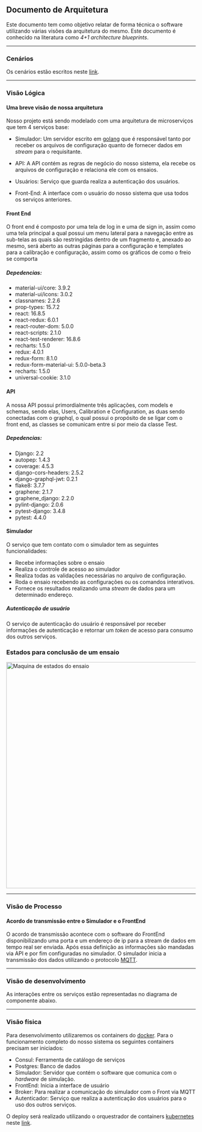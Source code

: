 ## Documento de Arquitetura

Este documento tem como objetivo relatar de forma técnica o software utilizando várias visões da arquitetura do mesmo. Este documento é conhecido na literatura como *4+1 architecture blueprints*.

___
### Cenários

Os cenários estão escritos neste [link]({filename}cenarios.md).

___
### Visão Lógica

#### Uma breve visão de nossa arquitetura

Nosso projeto está sendo modelado com uma arquitetura de microserviços que tem 4 serviços base:

* Simulador: Um servidor escrito em [golang](https://golang.org/) que é responsável tanto por receber os arquivos de configuração quanto de fornecer dados em *stream* para o requisitante.

* API: A API contém as regras de negócio do nosso sistema, ela recebe os arquivos de configuração e relaciona ele com os ensaios.

* Usuários: Serviço que guarda realiza a autenticação dos usuários.

* Front-End: A interface com o usuário do nosso sistema que usa todos os serviços anteriores.

#### Front End

O front end é composto por uma tela de log in e uma de sign in, assim como uma tela principal a qual possui um menu lateral para a navegação entre as sub-telas as quais são restringidas dentro de um fragmento e, anexado ao mesmo, será aberto as outras páginas para a configuração e templates para a calibração e configuração, assim como os gráficos de como o freio se comporta

##### Depedencias:

* material-ui/core: 3.9.2
* material-ui/icons: 3.0.2
* classnames: 2.2.6
* prop-types: 15.7.2
* react: 16.8.5
* react-redux: 6.0.1
* react-router-dom: 5.0.0
* react-scripts: 2.1.0
* react-test-renderer: 16.8.6
* recharts: 1.5.0
* redux: 4.0.1
* redux-form: 8.1.0
* redux-form-material-ui: 5.0.0-beta.3
* recharts: 1.5.0
* universal-cookie: 3.1.0

#### API

A nossa API possui primordialmente três aplicações, com models e schemas, sendo elas, Users, Calibration e Configuration, as duas sendo conectadas com o graphql, o qual possui o propósito de se ligar com o front end, as classes se comunicam entre si por meio da classe Test.

##### Depedencias:

* Django: 2.2
* autopep: 1.4.3
* coverage: 4.5.3
* django-cors-headers: 2.5.2
* django-graphql-jwt: 0.2.1
* flake8: 3.7.7
* graphene: 2.1.7
* graphene_django: 2.2.0
* pylint-django: 2.0.6
* pytest-django: 3.4.8
* pytest: 4.4.0

#### Simulador

O serviço que tem contato com o simulador tem as seguintes funcionalidades:

* Recebe informações sobre o ensaio
* Realiza o controle de acesso ao simulador
* Realiza todas as validações necessárias no arquivo de configuração.
* Roda o ensaio recebendo as configurações ou os comandos interativos.
* Fornece os resultados realizando uma *stream* de dados para um determinado endereço.

##### Autenticação de usuário

O serviço de autenticação do usuário é responsável por receber informações de autenticação e retornar um *token* de acesso para consumo dos outros serviços.

### Estados para conclusão de um ensaio

<img src="http://drive.google.com/uc?export=view&id=1sCPWQEpLcBNL3KDG5gW8ZfsQmzK--cL6" alt="Maquina de estados do ensaio" width="600">

____
### Visão de Processo

#### Acordo de transmissão entre o Simulador e o FrontEnd

O acordo de transmissão acontece com o software do FrontEnd disponibilizando uma porta e um endereço de ip para a stream de dados em tempo real ser enviada. Após essa definição as informações são mandadas via API e por fim configuradas no simulador. O simulador inicia a transmissão dos dados utilizando o protocolo [MQTT](https://mqtt.org/).

___
### Visão de desenvolvimento

As interações entre os serviços estão representadas no diagrama de componente abaixo.

___

### Visão física

Para desenvolvimento utilizaremos os containers do [docker](https://www.docker.com/). Para o funcionamento completo do nosso sistema os seguintes containers precisam ser iniciados:
* Consul: Ferramenta de catálogo de serviços
* Postgres: Banco de dados
* Simulador: Servidor que contém o software que comunica com o *hardware* de simulação.
* FrontEnd: Inicia a interface de usuário
* Broker: Para realizar a comunicação do simulador com o Front via MQTT
* Autenticador: Serviço que realiza a autenticação dos usuários para o uso dos outros serviços.

O deploy será realizado utilizando o orquestrador de containers [kubernetes](https://kubernetes.io/) neste [link]().
